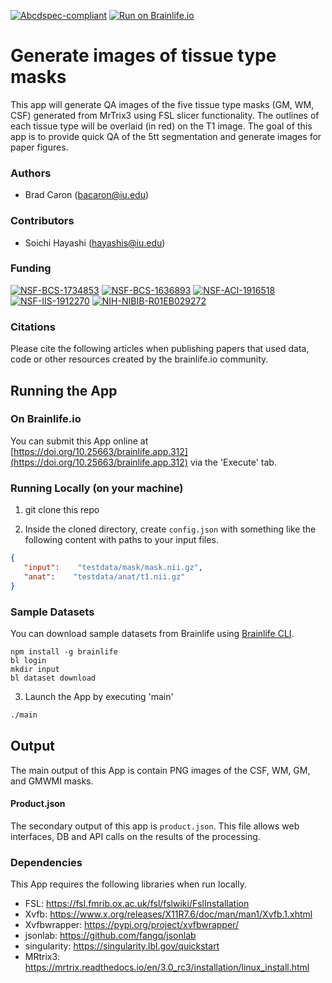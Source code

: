 [![Abcdspec-compliant](https://img.shields.io/badge/ABCD_Spec-v1.1-green.svg)](https://github.com/brain-life/abcd-spec)
[![Run on Brainlife.io](https://img.shields.io/badge/Brainlife-brainlife.app.312-blue.svg)](https://doi.org/10.25663/brainlife.app.312)

# Generate images of tissue type masks 

This app will generate QA images of the five tissue type masks (GM, WM, CSF) generated from MrTrix3 using FSL slicer functionality. The outlines of each tissue type will be overlaid (in red) on the T1 image. The goal of this app is to provide quick QA of the 5tt segmentation and generate images for paper figures.

### Authors 

- Brad Caron (bacaron@iu.edu) 

### Contributors 

- Soichi Hayashi (hayashis@iu.edu) 

### Funding 

[![NSF-BCS-1734853](https://img.shields.io/badge/NSF_BCS-1734853-blue.svg)](https://nsf.gov/awardsearch/showAward?AWD_ID=1734853)
[![NSF-BCS-1636893](https://img.shields.io/badge/NSF_BCS-1636893-blue.svg)](https://nsf.gov/awardsearch/showAward?AWD_ID=1636893)
[![NSF-ACI-1916518](https://img.shields.io/badge/NSF_ACI-1916518-blue.svg)](https://nsf.gov/awardsearch/showAward?AWD_ID=1916518)
[![NSF-IIS-1912270](https://img.shields.io/badge/NSF_IIS-1912270-blue.svg)](https://nsf.gov/awardsearch/showAward?AWD_ID=1912270)
[![NIH-NIBIB-R01EB029272](https://img.shields.io/badge/NIH_NIBIB-R01EB029272-green.svg)](https://grantome.com/grant/NIH/R01-EB029272-01)

### Citations 

Please cite the following articles when publishing papers that used data, code or other resources created by the brainlife.io community. 

 

## Running the App 

### On Brainlife.io 

You can submit this App online at [https://doi.org/10.25663/brainlife.app.312](https://doi.org/10.25663/brainlife.app.312) via the 'Execute' tab. 

### Running Locally (on your machine) 

1. git clone this repo 

2. Inside the cloned directory, create `config.json` with something like the following content with paths to your input files. 

```json 
{
   "input":    "testdata/mask/mask.nii.gz",
   "anat":    "testdata/anat/t1.nii.gz"
} 
``` 

### Sample Datasets 

You can download sample datasets from Brainlife using [Brainlife CLI](https://github.com/brain-life/cli). 

```
npm install -g brainlife 
bl login 
mkdir input 
bl dataset download 
``` 

3. Launch the App by executing 'main' 

```bash 
./main 
``` 

## Output 

The main output of this App is contain PNG images of the CSF, WM, GM, and GMWMI masks. 

#### Product.json 

The secondary output of this app is `product.json`. This file allows web interfaces, DB and API calls on the results of the processing. 

### Dependencies 

This App requires the following libraries when run locally. 

- FSL: https://fsl.fmrib.ox.ac.uk/fsl/fslwiki/FslInstallation
- Xvfb: https://www.x.org/releases/X11R7.6/doc/man/man1/Xvfb.1.xhtml
- Xvfbwrapper: https://pypi.org/project/xvfbwrapper/
- jsonlab: https://github.com/fangq/jsonlab
- singularity: https://singularity.lbl.gov/quickstart
- MRtrix3: https://mrtrix.readthedocs.io/en/3.0_rc3/installation/linux_install.html
